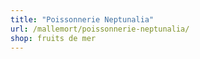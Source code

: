 ```yaml
---
title: "Poissonnerie Neptunalia"
url: /mallemort/poissonnerie-neptunalia/
shop: fruits de mer
---
```

